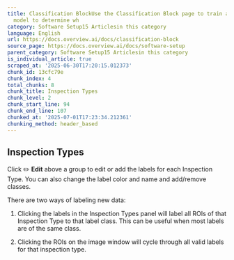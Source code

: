 ```yaml
---
title: Classification BlockUse the Classification Block page to train a deep learning
  model to determine wh
category: Software Setup15 Articlesin this category
language: English
url: https://docs.overview.ai/docs/classification-block
source_page: https://docs.overview.ai/docs/software-setup
parent_category: Software Setup15 Articlesin this category
is_individual_article: true
scraped_at: '2025-06-30T17:20:15.012373'
chunk_id: 13cfc79e
chunk_index: 4
total_chunks: 8
chunk_title: Inspection Types
chunk_level: 2
chunk_start_line: 94
chunk_end_line: 107
chunked_at: '2025-07-01T17:23:34.212361'
chunking_method: header_based
---
```


## Inspection Types

Click ✏️ **Edit** above a group to edit or add the labels for each Inspection Type. You can also change the label color and name and add/remove classes.

There are two ways of labeling new data:

  1. Clicking the labels in the Inspection Types panel will label all ROIs of that Inspection Type to that label class. This can be useful when most labels are of the same class.

  2. Clicking the ROIs on the image window will cycle through all valid labels for that inspection type.



